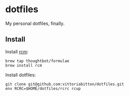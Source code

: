 # dotfiles

My personal dotfiles, finally.

## Install

Install [rcm](https://github.com/thoughtbot/rcm):

    brew tap thoughtbot/formulae
    brew install rcm

Install dotfiles:

    git clone git@github.com:vittoriabitton/dotfiles.git
    env RCRC=$HOME/dotfiles/rcrc rcup